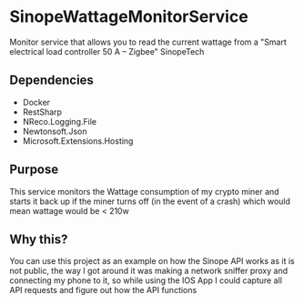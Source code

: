 # SinopeWattageMonitorService
Monitor service that allows you to read the current wattage from a "Smart electrical load controller 50 A – Zigbee" SinopeTech
## Dependencies
* Docker
* RestSharp
* NReco.Logging.File
* Newtonsoft.Json
* Microsoft.Extensions.Hosting
## Purpose
This service monitors the Wattage consumption of my crypto miner and starts it back up if the miner turns off (in the event of a crash) which would mean wattage would be < 210w
## Why this?
You can use this project as an example on how the Sinope API works as it is not public, the way I got around it was making a network sniffer proxy and connecting my phone to it, so while using the IOS App I could capture all API requests and figure out how the API functions
